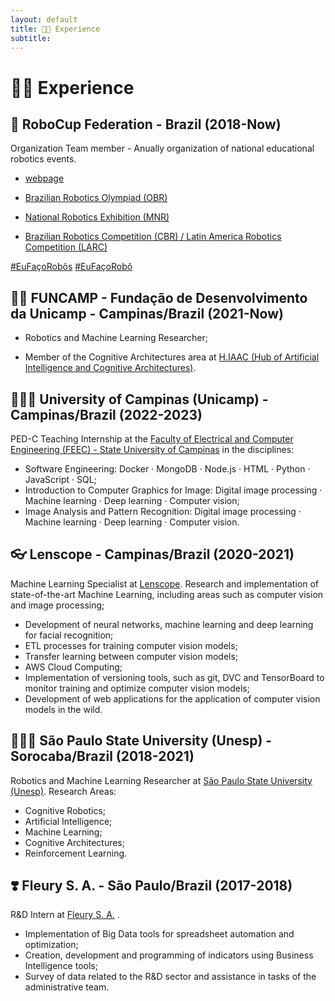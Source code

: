 ```yaml
---
layout: default
title: 🦾🤖 Experience
subtitle: 
---
```


# 🦾🤖 Experience

##  🤖 RoboCup Federation - Brazil (2018-Now)

Organization Team member - Anually organization of national educational robotics events.     

* [webpage](https://robocup.org.br)      

* [Brazilian Robotics Olympiad (OBR)](https://www.obr.org.br)

* [National Robotics Exhibition (MNR)](https://www.mnr.org.br)

* [Brazilian Robotics Competition (CBR) / Latin America Robotics Competition (LARC)](https://www.cbrobotica.org)

[#EuFaçoRobôs](https://www.instagram.com/explore/tags/eufaçorobôs/) [#EuFaçoRobô](https://www.instagram.com/explore/tags/eufaçorobô/) 

## 🕵🏻 FUNCAMP - Fundação de Desenvolvimento da Unicamp - Campinas/Brazil (2021-Now)

* Robotics and Machine Learning Researcher;

* Member of the Cognitive Architectures area at [H.IAAC (Hub of Artificial Intelligence and Cognitive Architectures)](https://hiaac.unicamp.br/).


## 👨🏻‍🏫 University of Campinas (Unicamp) - Campinas/Brazil (2022-2023)

PED-C Teaching Internship at the [Faculty of Electrical and Computer Engineering (FEEC) - State University of Campinas](https://fee.unicamp.br) in the disciplines:

* Software Engineering:  Docker · MongoDB · Node.js · HTML · Python · JavaScript ·  SQL;
* Introduction to Computer Graphics for Image: Digital image processing · Machine learning · Deep learning · Computer vision; 
* Image Analysis and Pattern Recognition: Digital image processing · Machine learning · Deep learning · Computer vision.

## 👓 Lenscope - Campinas/Brazil (2020-2021)

Machine Learning Specialist at [Lenscope](https://lenscope.com.br). Research and implementation of state-of-the-art Machine Learning, including areas such as computer vision and image processing;
* Development of neural networks, machine learning and deep learning for facial recognition;
* ETL processes for training computer vision models;
* Transfer learning between computer vision models;
* AWS Cloud Computing;
* Implementation of versioning tools, such as git, DVC and TensorBoard to monitor training and optimize computer vision models;
* Development of web applications for the application of computer vision models in the wild.

## 👨🏻‍🔬 São Paulo State University (Unesp) - Sorocaba/Brazil (2018-2021)

Robotics and Machine Learning Researcher at [São Paulo State University (Unesp)](https://sorocaba.unesp.br). Research Areas: 
* Cognitive Robotics;
* Artificial Intelligence;
* Machine Learning;
* Cognitive Architectures;
* Reinforcement Learning.


## ❣️ Fleury S. A. - São Paulo/Brazil (2017-2018)
R&D Intern at [Fleury S. A.](https://www.grupofleury.com.br) .

* Implementation of Big Data tools for spreadsheet automation and optimization;
* Creation, development and programming of indicators using Business Intelligence tools;
* Survey of data related to the R\&D sector and assistance in tasks of the administrative team.


